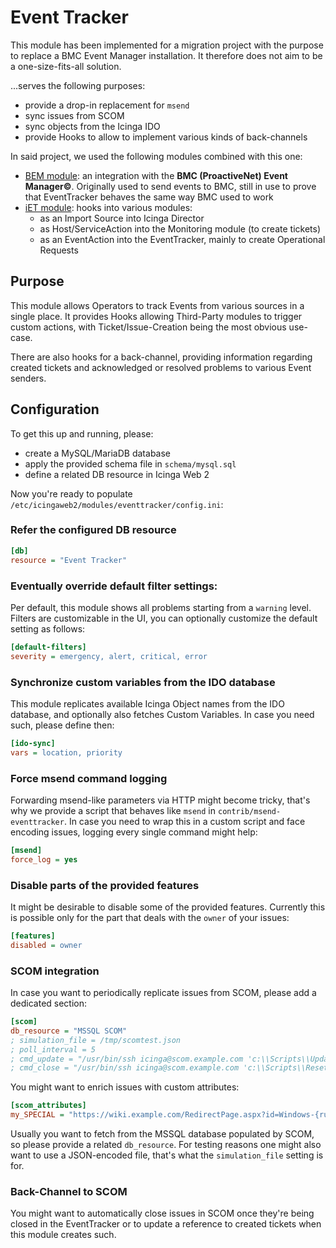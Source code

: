 Event Tracker
=============

This module has been implemented for a migration project with the purpose to
replace a BMC Event Manager installation. It therefore does not aim to be a
one-size-fits-all solution.

...serves the following purposes:

- provide a drop-in replacement for `msend`
- sync issues from SCOM
- sync objects from the Icinga IDO
- provide Hooks to allow to implement various kinds of back-channels

In said project, we used the following modules combined with this one:

- [BEM module](https://github.com/Thomas-Gelf/icingaweb2-module-bem): an
  integration with the **BMC (ProactiveNet) Event Manager©**. Originally used
  to send events to BMC, still in use to prove that EventTracker behaves the
  same way BMC used to work
- [iET module](https://github.com/Thomas-Gelf/icingaweb2-module-iet): hooks
  into various modules:
  - as an Import Source into Icinga Director
  - as Host/ServiceAction into the Monitoring module (to create tickets)
  - as an EventAction into the EventTracker, mainly to create Operational
    Requests

Purpose
-------

This module allows Operators to track Events from various sources in a single
place. It provides Hooks allowing Third-Party modules to trigger custom actions,
with Ticket/Issue-Creation being the most obvious use-case.

There are also hooks for a back-channel, providing information regarding created
tickets and acknowledged or resolved problems to various Event senders.

Configuration
-------------

To get this up and running, please:

* create a MySQL/MariaDB database
* apply the provided schema file in `schema/mysql.sql`
* define a related DB resource in Icinga Web 2

Now you're ready to populate `/etc/icingaweb2/modules/eventtracker/config.ini`:

### Refer the configured DB resource

```ini
[db]
resource = "Event Tracker"
```

### Eventually override default filter settings:

Per default, this module shows all problems starting from a `warning` level.
Filters are customizable in the UI, you can optionally customize the
default setting as follows:

```ini
[default-filters]
severity = emergency, alert, critical, error
```

### Synchronize custom variables from the IDO database

This module replicates available Icinga Object names from the IDO database, and
optionally also fetches Custom Variables. In case you need such, please define
then:

```ini
[ido-sync]
vars = location, priority
```

### Force msend command logging

Forwarding msend-like parameters via HTTP might become tricky, that's why we
provide a script that behaves like `msend` in `contrib/msend-eventtracker`. In
case you need to wrap this in a custom script and face encoding issues, logging
every single command might help:

```ini
[msend]
force_log = yes
```

### Disable parts of the provided features

It might be desirable to disable some of the provided features. Currently this
is possible only for the part that deals with the `owner` of your issues:

```ini
[features]
disabled = owner
```

### SCOM integration

In case you want to periodically replicate issues from SCOM, please add a
dedicated section:

```ini
[scom]
db_resource = "MSSQL SCOM"
; simulation_file = /tmp/scomtest.json
; poll_interval = 5
; cmd_update = "/usr/bin/ssh icinga@scom.example.com 'c:\\Scripts\\UpdateScomAlertTicketIdV1.ps1' '{sender_event_id}' '{ticket_ref}' '{owner}'"
; cmd_close = "/usr/bin/ssh icinga@scom.example.com 'c:\\Scripts\\ResetScomMonitorV3.ps1' '{sender_event_id}'"
```

You might want to enrich issues with custom attributes:

```ini
[scom_attributes]
my_SPECIAL = "https://wiki.example.com/RedirectPage.aspx?id=Windows-{rule_monitor_id:lower}"
```

Usually you want to fetch from the MSSQL database populated by SCOM, so please
provide a related `db_resource`. For testing reasons one might also want to use
a JSON-encoded file, that's what the `simulation_file` setting is for.

### Back-Channel to SCOM

You might want to automatically close issues in SCOM once they're being closed
in the EventTracker or to update a reference to created tickets when this module
creates such.
